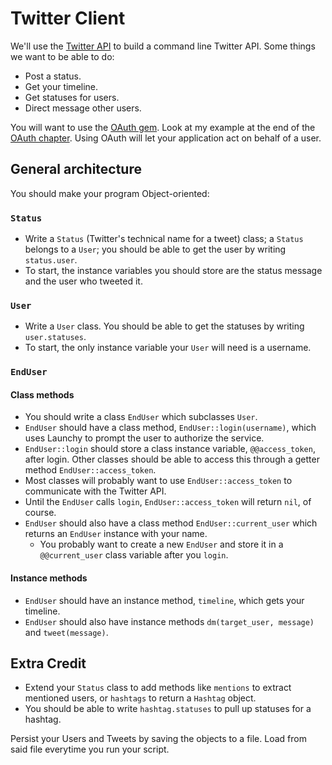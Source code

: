 # Twitter Client

We'll use the [Twitter API][api-docs] to build a command line Twitter
API. Some things we want to be able to do:

* Post a status.
* Get your timeline.
* Get statuses for users.
* Direct message other users.

You will want to use the [OAuth gem][oauth-github]. Look at my example
at the end of the [OAuth chapter][oauth-chapter]. Using OAuth will let
your application act on behalf of a user.

## General architecture

You should make your program Object-oriented:

### `Status`

* Write a `Status` (Twitter's technical name for a tweet) class; a
  `Status` belongs to a `User`; you should be able to get the user by
  writing `status.user`.
* To start, the instance variables you should store are the status
  message and the user who tweeted it.

### `User`

* Write a `User` class. You should be able to get the statuses by
  writing `user.statuses`.
* To start, the only instance variable your `User` will need is a
  username.

### `EndUser`

#### Class methods

* You should write a class `EndUser` which subclasses `User`.
* `EndUser` should have a class method,
  `EndUser::login(username)`, which uses Launchy to prompt the
  user to authorize the service.
* `EndUser::login` should store a class instance variable,
  `@@access_token`, after login. Other classes should be able to
  access this through a getter method `EndUser::access_token`.
* Most classes will probably want to use `EndUser::access_token`
  to communicate with the Twitter API.
* Until the `EndUser` calls `login`, `EndUser::access_token` will
  return `nil`, of course.
* `EndUser` should also have a class method
  `EndUser::current_user` which returns an `EndUser` instance with
  your name.
    * You probably want to create a new `EndUser` and store it in a
      `@@current_user` class variable after you `login`.

#### Instance methods

* `EndUser` should have an instance method, `timeline`, which gets
  your timeline.
* `EndUser` should also have instance methods `dm(target_user,
  message)` and `tweet(message)`.

## Extra Credit

* Extend your `Status` class to add methods like `mentions` to extract
  mentioned users, or `hashtags` to return a `Hashtag` object.
* You should be able to write `hashtag.statuses` to pull up statuses
  for a hashtag.

Persist your Users and Tweets by saving the objects to a file. Load
from said file everytime you run your script.

[api-docs]: https://dev.twitter.com/docs/api/1.1
[oauth-github]: https://github.com/oauth/oauth-ruby
[oauth-chapter]: ../the-web/oauth.md
